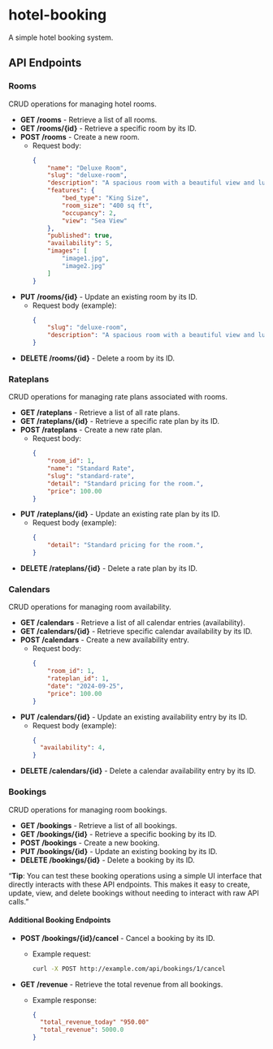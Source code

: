 # hotel-booking
A simple hotel booking system.

## API Endpoints

### Rooms
CRUD operations for managing hotel rooms.

- **GET /rooms** - Retrieve a list of all rooms.
- **GET /rooms/{id}** - Retrieve a specific room by its ID.
- **POST /rooms** - Create a new room.
  - Request body:
    ```json
    {
        "name": "Deluxe Room",
        "slug": "deluxe-room",
        "description": "A spacious room with a beautiful view and luxurious amenities.",
        "features": {
            "bed_type": "King Size",
            "room_size": "400 sq ft",
            "occupancy": 2,
            "view": "Sea View"
        },
        "published": true,
        "availability": 5,
        "images": [
            "image1.jpg",
            "image2.jpg"
        ]
    }
    ```
- **PUT /rooms/{id}** - Update an existing room by its ID.
  - Request body (example):
    ```json
    {
        "slug": "deluxe-room",
        "description": "A spacious room with a beautiful view and luxurious amenities.",
    }
    ```
- **DELETE /rooms/{id}** - Delete a room by its ID.

### Rateplans
CRUD operations for managing rate plans associated with rooms.

- **GET /rateplans** - Retrieve a list of all rate plans.
- **GET /rateplans/{id}** - Retrieve a specific rate plan by its ID.
- **POST /rateplans** - Create a new rate plan.
  - Request body:
    ```json
    {
        "room_id": 1,
        "name": "Standard Rate",
        "slug": "standard-rate",
        "detail": "Standard pricing for the room.",
        "price": 100.00
    }
    ```
- **PUT /rateplans/{id}** - Update an existing rate plan by its ID.
  - Request body (example):
    ```json
    {
        "detail": "Standard pricing for the room.",
    }
    ```
- **DELETE /rateplans/{id}** - Delete a rate plan by its ID.

### Calendars
CRUD operations for managing room availability.

- **GET /calendars** - Retrieve a list of all calendar entries (availability).
- **GET /calendars/{id}** - Retrieve specific calendar availability by its ID.
- **POST /calendars** - Create a new availability entry.
  - Request body:
    ```json
    {
        "room_id": 1,
        "rateplan_id": 1,
        "date": "2024-09-25",
        "price": 100.00
    }
    ```
- **PUT /calendars/{id}** - Update an existing availability entry by its ID.
  - Request body (example):
    ```json
    {
      "availability": 4,
    }
    ```
- **DELETE /calendars/{id}** - Delete a calendar availability entry by its ID.

### Bookings
CRUD operations for managing room bookings.

- **GET /bookings** - Retrieve a list of all bookings.
- **GET /bookings/{id}** - Retrieve a specific booking by its ID.
- **POST /bookings** - Create a new booking.
- **PUT /bookings/{id}** - Update an existing booking by its ID.
- **DELETE /bookings/{id}** - Delete a booking by its ID.

“**Tip**: You can test these booking operations using a simple UI interface that directly interacts with these API endpoints. This makes it easy to create, update, view, and delete bookings without needing to interact with raw API calls.”



#### Additional Booking Endpoints

- **POST /bookings/{id}/cancel** - Cancel a booking by its ID.
  - Example request:
    ```bash
    curl -X POST http://example.com/api/bookings/1/cancel
    ```

- **GET /revenue** - Retrieve the total revenue from all bookings.
  - Example response:
    ```json
    {
      "total_revenue_today"	"950.00"
      "total_revenue": 5000.0
    }
    ```
